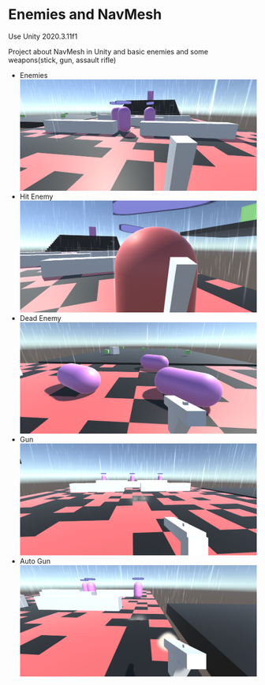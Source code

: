 # Enemies and NavMesh
Use Unity 2020.3.11f1

Project about NavMesh in Unity and basic enemies and some weapons(stick, gun, assault rifle)

- Enemies
![Screenshot_Enemies](https://github.com/VladimirShat/Enemies-and-NavMesh/raw/main/Screenshots/Screenshot_Enemies.png)
- Hit Enemy
![Screenshot_Enemies](https://github.com/VladimirShat/Enemies-and-NavMesh/raw/main/Screenshots/Screenshot_HitEnemy.png)
- Dead Enemy
![Screenshot_Enemies](https://github.com/VladimirShat/Enemies-and-NavMesh/raw/main/Screenshots/Screenshot_DeadEnemy.png)
- Gun
![Screenshot_Enemies](https://github.com/VladimirShat/Enemies-and-NavMesh/raw/main/Screenshots/Screenshot_Gun.png)
- Auto Gun
![Screenshot_Enemies](https://github.com/VladimirShat/Enemies-and-NavMesh/raw/main/Screenshots/Screenshot_AutoGun.png)
